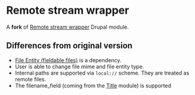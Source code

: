 # Remote stream wrapper

A **fork** of [Remote stream wrapper](https://www.drupal.org/project/remote_stream_wrapper) Drupal module.

## Differences from original version

- [File Entity (fieldable files)](https://www.drupal.org/project/file_entity) is a dependency.
- User is able to change file mime and file entity type.
- Internal paths are supported via `local://` scheme. They are treated as remote files.
- The filename_field (coming from the [Title](https://www.drupal.org/project/title) module) is supported
